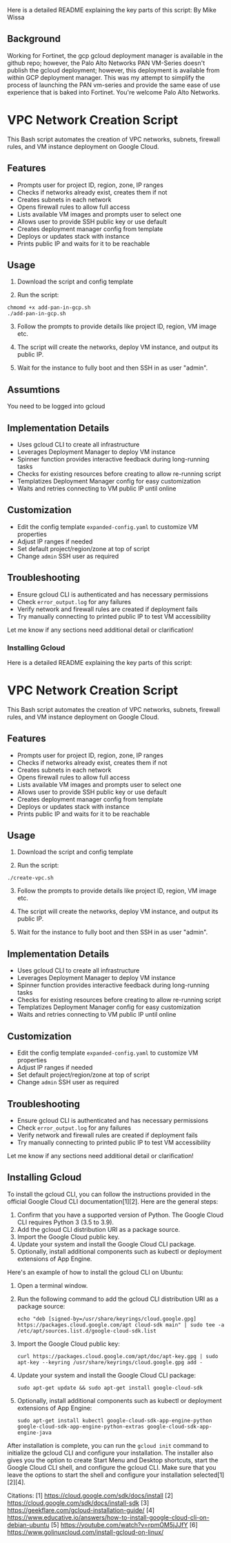 Here is a detailed README explaining the key parts of this script:
By Mike Wissa

## Background
Working for Fortinet, the gcp gcloud deployment manager is available in the github repo; however, the Palo Alto Networks PAN VM-Series doesn't publish the gcloud deployment; however, this deployment is available from within GCP deployment manager. This was my attempt to simplify the process of launching the PAN vm-series and provide the same ease of use experience that is baked into Fortinet.
You're welcome Palo Alto Networks.

# VPC Network Creation Script

This Bash script automates the creation of VPC networks, subnets, firewall rules, and VM instance deployment on Google Cloud.

## Features

- Prompts user for project ID, region, zone, IP ranges
- Checks if networks already exist, creates them if not
- Creates subnets in each network 
- Opens firewall rules to allow full access 
- Lists available VM images and prompts user to select one
- Allows user to provide SSH public key or use default
- Creates deployment manager config from template
- Deploys or updates stack with instance
- Prints public IP and waits for it to be reachable

## Usage

1. Download the script and config template

2. Run the script:

```
chmomd +x add-pan-in-gcp.sh
./add-pan-in-gcp.sh
```

3. Follow the prompts to provide details like project ID, region, VM image etc.

4. The script will create the networks, deploy VM instance, and output its public IP.

5. Wait for the instance to fully boot and then SSH in as user "admin".

## Assumtions
You need to be logged into gcloud

## Implementation Details

- Uses gcloud CLI to create all infrastructure
- Leverages Deployment Manager to deploy VM instance
- Spinner function provides interactive feedback during long-running tasks
- Checks for existing resources before creating to allow re-running script
- Templatizes Deployment Manager config for easy customization
- Waits and retries connecting to VM public IP until online

## Customization

- Edit the config template `expanded-config.yaml` to customize VM properties
- Adjust IP ranges if needed
- Set default project/region/zone at top of script
- Change `admin` SSH user as required

## Troubleshooting

- Ensure gcloud CLI is authenticated and has necessary permissions 
- Check `error_output.log` for any failures
- Verify network and firewall rules are created if deployment fails
- Try manually connecting to printed public IP to test VM accessibility

Let me know if any sections need additional detail or clarification!

### Installing Gcloud
Here is a detailed README explaining the key parts of this script:

# VPC Network Creation Script

This Bash script automates the creation of VPC networks, subnets, firewall rules, and VM instance deployment on Google Cloud.

## Features

- Prompts user for project ID, region, zone, IP ranges
- Checks if networks already exist, creates them if not
- Creates subnets in each network 
- Opens firewall rules to allow full access 
- Lists available VM images and prompts user to select one
- Allows user to provide SSH public key or use default
- Creates deployment manager config from template
- Deploys or updates stack with instance
- Prints public IP and waits for it to be reachable

## Usage

1. Download the script and config template

2. Run the script:

```
./create-vpc.sh
```

3. Follow the prompts to provide details like project ID, region, VM image etc.

4. The script will create the networks, deploy VM instance, and output its public IP.

5. Wait for the instance to fully boot and then SSH in as user "admin".

## Implementation Details

- Uses gcloud CLI to create all infrastructure
- Leverages Deployment Manager to deploy VM instance
- Spinner function provides interactive feedback during long-running tasks
- Checks for existing resources before creating to allow re-running script
- Templatizes Deployment Manager config for easy customization
- Waits and retries connecting to VM public IP until online

## Customization

- Edit the config template `expanded-config.yaml` to customize VM properties
- Adjust IP ranges if needed
- Set default project/region/zone at top of script
- Change `admin` SSH user as required

## Troubleshooting

- Ensure gcloud CLI is authenticated and has necessary permissions 
- Check `error_output.log` for any failures
- Verify network and firewall rules are created if deployment fails
- Try manually connecting to printed public IP to test VM accessibility

Let me know if any sections need additional detail or clarification!

## Installing Gcloud
To install the gcloud CLI, you can follow the instructions provided in the official Google Cloud CLI documentation[1][2]. Here are the general steps:

1. Confirm that you have a supported version of Python. The Google Cloud CLI requires Python 3 (3.5 to 3.9).
2. Add the gcloud CLI distribution URI as a package source.
3. Import the Google Cloud public key.
4. Update your system and install the Google Cloud CLI package.
5. Optionally, install additional components such as kubectl or deployment extensions of App Engine.

Here's an example of how to install the gcloud CLI on Ubuntu:

1. Open a terminal window.
2. Run the following command to add the gcloud CLI distribution URI as a package source:

   ```
   echo "deb [signed-by=/usr/share/keyrings/cloud.google.gpg] https://packages.cloud.google.com/apt cloud-sdk main" | sudo tee -a /etc/apt/sources.list.d/google-cloud-sdk.list
   ```

3. Import the Google Cloud public key:

   ```
   curl https://packages.cloud.google.com/apt/doc/apt-key.gpg | sudo apt-key --keyring /usr/share/keyrings/cloud.google.gpg add -
   ```

4. Update your system and install the Google Cloud CLI package:

   ```
   sudo apt-get update && sudo apt-get install google-cloud-sdk
   ```

5. Optionally, install additional components such as kubectl or deployment extensions of App Engine:

   ```
   sudo apt-get install kubectl google-cloud-sdk-app-engine-python google-cloud-sdk-app-engine-python-extras google-cloud-sdk-app-engine-java
   ```

After installation is complete, you can run the `gcloud init` command to initialize the gcloud CLI and configure your installation. The installer also gives you the option to create Start Menu and Desktop shortcuts, start the Google Cloud CLI shell, and configure the gcloud CLI. Make sure that you leave the options to start the shell and configure your installation selected[1][2][4].

Citations:
[1] https://cloud.google.com/sdk/docs/install
[2] https://cloud.google.com/sdk/docs/install-sdk
[3] https://geekflare.com/gcloud-installation-guide/
[4] https://www.educative.io/answers/how-to-install-google-cloud-cli-on-debian-ubuntu
[5] https://youtube.com/watch?v=rpmOM5jJJfY
[6] https://www.golinuxcloud.com/install-gcloud-on-linux/
